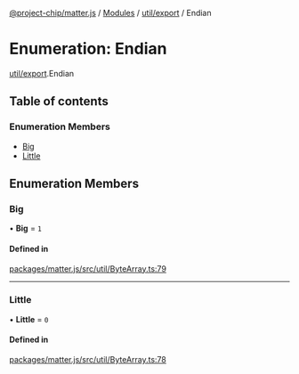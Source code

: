 [@project-chip/matter.js](../README.md) / [Modules](../modules.md) / [util/export](../modules/util_export.md) / Endian

# Enumeration: Endian

[util/export](../modules/util_export.md).Endian

## Table of contents

### Enumeration Members

- [Big](util_export.Endian.md#big)
- [Little](util_export.Endian.md#little)

## Enumeration Members

### Big

• **Big** = ``1``

#### Defined in

[packages/matter.js/src/util/ByteArray.ts:79](https://github.com/project-chip/matter.js/blob/c15b1068/packages/matter.js/src/util/ByteArray.ts#L79)

___

### Little

• **Little** = ``0``

#### Defined in

[packages/matter.js/src/util/ByteArray.ts:78](https://github.com/project-chip/matter.js/blob/c15b1068/packages/matter.js/src/util/ByteArray.ts#L78)
